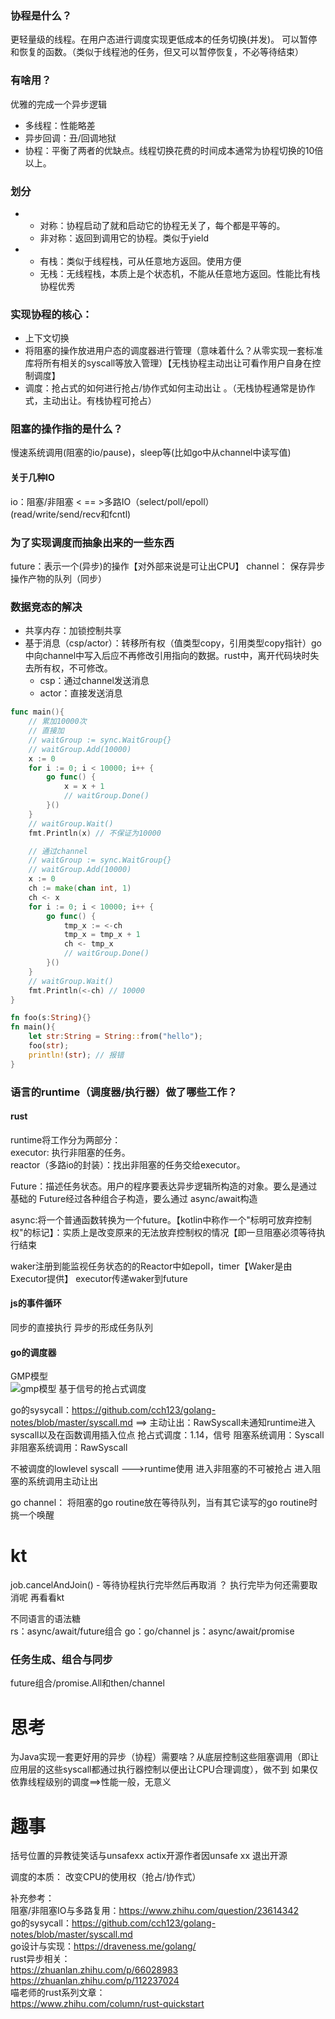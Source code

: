 ### 协程是什么？
更轻量级的线程。在用户态进行调度实现更低成本的任务切换(并发)。
可以暂停和恢复的函数。（类似于线程池的任务，但又可以暂停恢复，不必等待结束）
### 有啥用？
优雅的完成一个异步逻辑 
+ 多线程：性能略差
+ 异步回调：丑/回调地狱
+ 协程：平衡了两者的优缺点。线程切换花费的时间成本通常为协程切换的10倍以上。
### 划分
+ 
    + 对称：协程启动了就和启动它的协程无关了，每个都是平等的。 
    + 非对称：返回到调用它的协程。类似于yield
+ 
    + 有栈：类似于线程栈，可从任意地方返回。使用方便
    + 无栈：无线程栈，本质上是个状态机，不能从任意地方返回。性能比有栈协程优秀
### 实现协程的核心：
+ 上下文切换
+ 将阻塞的操作放进用户态的调度器进行管理（意味着什么？从零实现一套标准库将所有相关的syscall等放入管理）【无栈协程主动出让可看作用户自身在控制调度】
+ 调度：抢占式的如何进行抢占/协作式如何主动出让 。（无栈协程通常是协作式，主动出让。有栈协程可抢占）

### 阻塞的操作指的是什么？
慢速系统调用(阻塞的io/pause)，sleep等(比如go中从channel中读写值) 
#### 关于几种IO
io：阻塞/非阻塞 < == >多路IO（select/poll/epoll）  
(read/write/send/recv和fcntl)

### 为了实现调度而抽象出来的一些东西
future：表示一个(异步)的操作【对外部来说是可让出CPU】 
channel： 保存异步操作产物的队列（同步）

### 数据竞态的解决

+ 共享内存：加锁控制共享
+ 基于消息（csp/actor）：转移所有权（值类型copy，引用类型copy指针）go中向channel中写入后应不再修改引用指向的数据。rust中，离开代码块时失去所有权，不可修改。
    + csp：通过channel发送消息
    + actor：直接发送消息
```go
func main(){
    // 累加10000次
    // 直接加
	// waitGroup := sync.WaitGroup{}
	// waitGroup.Add(10000)
	x := 0
	for i := 0; i < 10000; i++ {
		go func() {
			x = x + 1
			// waitGroup.Done()
		}()
	}
	// waitGroup.Wait()
	fmt.Println(x) // 不保证为10000

    // 通过channel
    // waitGroup := sync.WaitGroup{}
	// waitGroup.Add(10000)
	x := 0
	ch := make(chan int, 1)
	ch <- x
	for i := 0; i < 10000; i++ {
		go func() {
			tmp_x := <-ch
			tmp_x = tmp_x + 1
			ch <- tmp_x
			// waitGroup.Done()
		}()
	}
	// waitGroup.Wait()
	fmt.Println(<-ch) // 10000
}
```
```rust
fn foo(s:String){}
fn main(){
    let str:String = String::from("hello");
    foo(str);
    println!(str); // 报错
}
```
### 语言的runtime（调度器/执行器）做了哪些工作？
    
#### rust 
runtime将工作分为两部分：  
executor: 执行非阻塞的任务。  
reactor（多路io的封装）：找出非阻塞的任务交给executor。

Future：描述任务状态。用户的程序要表达异步逻辑所构造的对象。要么是通过基础的 Future经过各种组合子构造，要么通过 async/await构造

async:将一个普通函数转换为一个future。【kotlin中称作一个"标明可放弃控制权"的标记】：实质上是改变原来的无法放弃控制权的情况【即一旦阻塞必须等待执行结束

waker注册到能监视任务状态的的Reactor中如epoll，timer【Waker是由Executor提供】
executor传递waker到future
#### js的事件循环
同步的直接执行
异步的形成任务队列
#### go的调度器
GMP模型  
![gmp模型](https://www.liwenzhou.com/images/Go/concurrence/gpm.png)
基于信号的抢占式调度



go的sysycall：https://github.com/cch123/golang-notes/blob/master/syscall.md
==>
主动让出：RawSyscall未通知runtime进入syscall以及在函数调用插入位点
抢占式调度：1.14，信号
阻塞系统调用：Syscall
非阻塞系统调用：RawSyscall

不被调度的lowlevel syscall  --->runtime使用
进入非阻塞的不可被抢占
进入阻塞的系统调用主动让出


go channel：
  将阻塞的go routine放在等待队列，当有其它读写的go routine时挑一个唤醒





# kt
job.cancelAndJoin() - 等待协程执行完毕然后再取消  ？ 执行完毕为何还需要取消呢
再看看kt



不同语言的语法糖  
    rs：async/await/future组合
    go：go/channel 
    js：async/await/promise
### 任务生成、组合与同步
future组合/promise.All和then/channel

# 思考
为Java实现一套更好用的异步（协程）需要啥？从底层控制这些阻塞调用（即让应用层的这些syscall都通过执行器控制以便出让CPU合理调度），做不到
如果仅依靠线程级别的调度==>性能一般，无意义

# 趣事
括号位置的异教徒笑话与unsafexx
actix开源作者因unsafe xx 退出开源

调度的本质：
    改变CPU的使用权（抢占/协作式）


补充参考：  
阻塞/非阻塞IO与多路复用：https://www.zhihu.com/question/23614342   
go的sysycall：https://github.com/cch123/golang-notes/blob/master/syscall.md  
go设计与实现：https://draveness.me/golang/  
rust异步相关：  
https://zhuanlan.zhihu.com/p/66028983
https://zhuanlan.zhihu.com/p/112237024  
喵老师的rust系列文章：  
https://www.zhihu.com/column/rust-quickstart